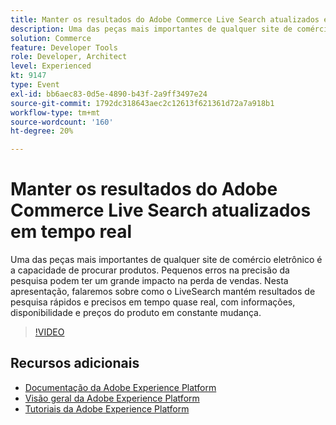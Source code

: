 ```yaml
---
title: Manter os resultados do Adobe Commerce Live Search atualizados em tempo real
description: Uma das peças mais importantes de qualquer site de comércio eletrônico é a capacidade de procurar produtos. Pequenos erros na precisão da pesquisa podem ter um grande impacto na perda de vendas. Nesta apresentação, falaremos sobre como o LiveSearch mantém resultados de pesquisa rápidos e precisos em tempo quase real, com informações, disponibilidade e preços do produto em constante mudança.
solution: Commerce
feature: Developer Tools
role: Developer, Architect
level: Experienced
kt: 9147
type: Event
exl-id: bb6aec83-0d5e-4890-b43f-2a9ff3497e24
source-git-commit: 1792dc318643aec2c12613f621361d72a7a918b1
workflow-type: tm+mt
source-wordcount: '160'
ht-degree: 20%

---
```


# Manter os resultados do Adobe Commerce Live Search atualizados em tempo real

Uma das peças mais importantes de qualquer site de comércio eletrônico é a capacidade de procurar produtos. Pequenos erros na precisão da pesquisa podem ter um grande impacto na perda de vendas. Nesta apresentação, falaremos sobre como o LiveSearch mantém resultados de pesquisa rápidos e precisos em tempo quase real, com informações, disponibilidade e preços do produto em constante mudança.

>[!VIDEO](https://video.tv.adobe.com/v/337580/?quality=12&learn=on&hidetitle=true)

## Recursos adicionais

- [Documentação da Adobe Experience Platform](https://experienceleague.adobe.com/docs/experience-platform.html?lang=pt-BR)
- [Visão geral da Adobe Experience Platform](https://experienceleague.adobe.com/docs/experience-platform/landing/home.html?lang=pt-BR)
- [Tutoriais da Adobe Experience Platform](https://experienceleague.adobe.com/docs/platform-learn/tutorials/overview.html?lang=pt-BR)
